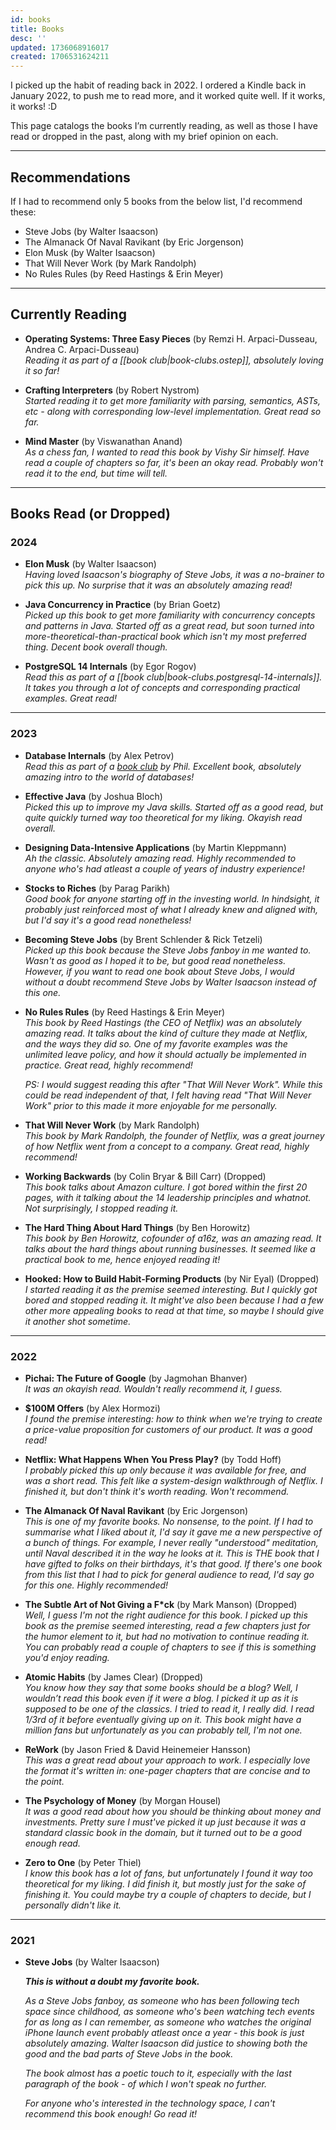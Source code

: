 ```yaml
---
id: books
title: Books
desc: ''
updated: 1736068916017
created: 1706531624211
---
```


I picked up the habit of reading back in 2022. I ordered a Kindle back in January 2022, to push me to read more, and it worked quite well. If it works, it works! :D

This page catalogs the books I’m currently reading, as well as those I have read or dropped in the past, along with my brief opinion on each.

---

## Recommendations

If I had to recommend only 5 books from the below list, I'd recommend these:
- Steve Jobs (by Walter Isaacson)
- The Almanack Of Naval Ravikant (by Eric Jorgenson)
- Elon Musk (by Walter Isaacson)
- That Will Never Work (by Mark Randolph)
- No Rules Rules (by Reed Hastings & Erin Meyer)

---

## Currently Reading

- **Operating Systems: Three Easy Pieces** (by Remzi H. Arpaci-Dusseau, Andrea C. Arpaci-Dusseau)  
  *Reading it as part of a [[book club|book-clubs.ostep]], absolutely loving it so far!*

- **Crafting Interpreters** (by Robert Nystrom)  
  *Started reading it to get more familiarity with parsing, semantics, ASTs, etc - along with corresponding low-level implementation. Great read so far.*  

- **Mind Master** (by Viswanathan Anand)  
  *As a chess fan, I wanted to read this book by Vishy Sir himself. Have read a couple of chapters so far, it's been an okay read. Probably won't read it to the end, but time will tell.*

---

## Books Read (or Dropped)

### 2024

- **Elon Musk** (by Walter Isaacson)  
  *Having loved Isaacson's biography of Steve Jobs, it was a no-brainer to pick this up. No surprise that it was an absolutely amazing read!*

- **Java Concurrency in Practice** (by Brian Goetz)  
  *Picked up this book to get more familiarity with concurrency concepts and patterns in Java. Started off as a great read, but soon turned into more-theoretical-than-practical book which isn't my most preferred thing. Decent book overall though.*

- **PostgreSQL 14 Internals** (by Egor Rogov)  
  *Read this as part of a [[book club|book-clubs.postgresql-14-internals]]. It takes you through a lot of concepts and corresponding practical examples. Great read!*

---

### 2023

- **Database Internals** (by Alex Petrov)  
  *Read this as part of a [book club](https://eatonphil.com/2023-database-internals.html) by Phil. Excellent book, absolutely amazing intro to the world of databases!*

- **Effective Java** (by Joshua Bloch)  
  *Picked this up to improve my Java skills. Started off as a good read, but quite quickly turned way too theoretical for my liking. Okayish read overall.*

- **Designing Data-Intensive Applications** (by Martin Kleppmann)  
  *Ah the classic. Absolutely amazing read. Highly recommended to anyone who's had atleast a couple of years of industry experience!*

- **Stocks to Riches** (by Parag Parikh)  
  *Good book for anyone starting off in the investing world. In hindsight, it probably just reinforced most of what I already knew and aligned with, but I'd say it's a good read nonetheless!*

- **Becoming Steve Jobs** (by Brent Schlender & Rick Tetzeli)  
  *Picked up this book because the Steve Jobs fanboy in me wanted to. Wasn't as good as I hoped it to be, but good read nonetheless. However, if you want to read one book about Steve Jobs, I would without a doubt recommend Steve Jobs by Walter Isaacson instead of this one.*

- **No Rules Rules** (by Reed Hastings & Erin Meyer)  
  *This book by Reed Hastings (the CEO of Netflix) was an absolutely amazing read. It talks about the kind of culture they made at Netflix, and the ways they did so. One of my favorite examples was the unlimited leave policy, and how it should actually be implemented in practice. Great read, highly recommend!*

  *PS: I would suggest reading this after "That Will Never Work". While this could be read independent of that, I felt having read "That Will Never Work" prior to this made it more enjoyable for me personally.*

- **That Will Never Work** (by Mark Randolph)  
  *This book by Mark Randolph, the founder of Netflix, was a great journey of how Netflix went from a concept to a company. Great read, highly recommend!*

- **Working Backwards** (by Colin Bryar & Bill Carr) (Dropped)  
  *This book talks about Amazon culture. I got bored within the first 20 pages, with it talking about the 14 leadership principles and whatnot. Not surprisingly, I stopped reading it.*

- **The Hard Thing About Hard Things** (by Ben Horowitz)  
  *This book by Ben Horowitz, cofounder of a16z, was an amazing read. It talks about the hard things about running businesses. It seemed like a practical book to me, hence enjoyed reading it!*

- **Hooked: How to Build Habit-Forming Products** (by Nir Eyal) (Dropped)  
  *I started reading it as the premise seemed interesting. But I quickly got bored and stopped reading it. It might've also been because I had a few other more appealing books to read at that time, so maybe I should give it another shot sometime.*

---

### 2022

- **Pichai: The Future of Google** (by Jagmohan Bhanver)  
  *It was an okayish read. Wouldn't really recommend it, I guess.*

- **$100M Offers** (by Alex Hormozi)  
  *I found the premise interesting: how to think when we're trying to create a price-value proposition for customers of our product. It was a good read!*

- **Netflix: What Happens When You Press Play?** (by Todd Hoff)  
  *I probably picked this up only because it was available for free, and was a short read. This felt like a system-design walkthrough of Netflix. I finished it, but don't think it's worth reading. Won't recommend.*

- **The Almanack Of Naval Ravikant** (by Eric Jorgenson)  
  *This is one of my favorite books. No nonsense, to the point. If I had to summarise what I liked about it, I'd say it gave me a new perspective of a bunch of things. For example, I never really "understood" meditation, until Naval described it in the way he looks at it. This is THE book that I have gifted to folks on their birthdays, it's that good. If there's one book from this list that I had to pick for general audience to read, I'd say go for this one. Highly recommended!*

- **The Subtle Art of Not Giving a F*ck** (by Mark Manson) (Dropped)  
  *Well, I guess I'm not the right audience for this book. I picked up this book as the premise seemed interesting, read a few chapters just for the humor element to it, but had no motivation to continue reading it. You can probably read a couple of chapters to see if this is something you'd enjoy reading.*

- **Atomic Habits** (by James Clear) (Dropped)  
  *You know how they say that some books should be a blog? Well, I wouldn’t read this book even if it were a blog. I picked it up as it is supposed to be one of the classics. I tried to read it, I really did. I read 1/3rd of it before eventually giving up on it. This book might have a million fans but unfortunately as you can probably tell, I'm not one.*

- **ReWork** (by Jason Fried & David Heinemeier Hansson)  
  *This was a great read about your approach to work. I especially love the format it's written in: one-pager chapters that are concise and to the point.*

- **The Psychology of Money** (by Morgan Housel)  
  *It was a good read about how you should be thinking about money and investments. Pretty sure I must've picked it up just because it was a standard classic book in the domain, but it turned out to be a good enough read.*

- **Zero to One** (by Peter Thiel)  
  *I know this book has a lot of fans, but unfortunately I found it way too theoretical for my liking. I did finish it, but mostly just for the sake of finishing it. You could maybe try a couple of chapters to decide, but I personally didn't like it.*

---

### 2021

- **Steve Jobs** (by Walter Isaacson)  

  **_This is without a doubt my favorite book._**

  *As a Steve Jobs fanboy, as someone who has been following tech space since childhood, as someone who's been watching tech events for as long as I can remember, as someone who watches the original iPhone launch event probably atleast once a year - this book is just absolutely amazing. Walter Isaacson did justice to showing both the good and the bad parts of Steve Jobs in the book.*

  *The book almost has a poetic touch to it, especially with the last paragraph of the book - of which I won't speak no further.*

  *For anyone who's interested in the technology space, I can't recommend this book enough! Go read it!*

